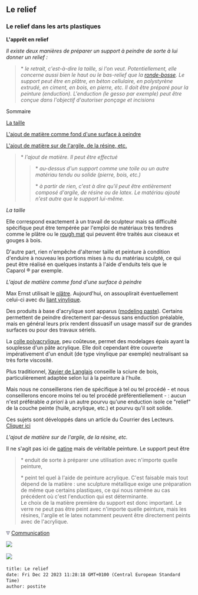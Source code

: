 ## Le relief
### Le relief dans les arts plastiques
 **L'apprêt en relief**  

_Il existe deux manières de préparer un support à peindre de sorte à lui donner un relief :_

> \* _le retrait, c'est-à-dire la taille, si l'on veut. Potentiellement, elle concerne aussi bien le haut ou le bas-relief que la [ronde-bosse](rondebosse.html). Le support peut être en plâtre, en béton cellulaire, en polystyrène extrudé, en ciment, en bois, en pierre, etc. Il doit être préparé pour la peinture (enduction). L'enduction (le gesso par exemple) peut être conçue dans l'objectif d'autoriser ponçage et incisions_

Sommaire

[La taille](relief.html#lataille)

[L'ajout de matière comme fond d'une surface à peindre](relief.html#lajoutdematieresurunetoile)

[L'ajout de matière sur de l'argile, de la résine, etc.](relief.html#lajoutdematieresurdelargiledelaresineetc)

> \* _l'ajout de matière. Il peut être effectué_
> 
> > \* _au-dessus d'un support comme une toile ou un autre matériau tendu ou solide (pierre, bois, etc.)_ 
> > 
> > \* _à partir de rien, c'est à dire qu'il peut être entièrement composé d'argile, de résine ou de latex. Le matériau ajouté n'est autre que le support lui-même._

_La taille_

Elle correspond exactement à un travail de sculpteur mais sa difficulté spécifique peut être tempérée par l'emploi de matériaux très tendres comme le plâtre ou le [rough mat](rough.html) qui peuvent être traités aux ciseaux et gouges à bois.

D'autre part, rien n'empêche d'alterner taille et peinture à condition d'enduire à nouveau les portions mises à nu du matériau sculpté, ce qui peut être réalisé en quelques instants à l'aide d'enduits tels que le Caparol ® par exemple.

_L'ajout de matière comme fond d'une surface à peindre_

Max Ernst utilisait le [plâtre](platresupport.html). Aujourd'hui, on assouplirait éventuellement celui-ci avec du [liant vinylique](vinyle.html).

Des produits à base d'acrylique sont apparus ([modeling paste](produitsacryl.html#gelsdemodelagemodelingpaste)). Certains permettent de peindre directement par-dessus sans enduction préalable, mais en général leurs prix rendent dissuasif un usage massif sur de grandes surfaces ou pour des travaux sériels.

La [colle polyacrylique](polyacrylique.html#collespolyacryliques), peu coûteuse, permet des modelages épais ayant la souplesse d'un pâte acrylique. Elle doit cependant être couverte impérativement d'un enduit (de type vinylique par exemple) neutralisant sa très forte viscosité.

Plus traditionnel, [Xavier de Langlais](livres.html#langlais) conseille la sciure de bois, particulièrement adaptée selon lui à la peinture à l'huile.

Mais nous ne conseillerons rien de spécifique à tel ou tel procédé - et nous conseillerons encore moins tel ou tel procédé préférentiellement - : aucun n'est préférable _a priori_ à un autre pourvu qu'une enduction isole ce "relief" de la couche peinte (huile, acrylique, etc.) et pourvu qu'il soit solide.

Ces sujets sont développés dans un article du Courrier des Lecteurs.  
[Cliquer ici](courrierdeslecteurs2010a080.html#20100210m)

_L'ajout de matière sur de l'argile, de la résine, etc._

Il ne s'agit pas ici de [patine](patines.html) mais de véritable peinture. Le support peut être

> \* enduit de sorte à préparer une utilisation avec n'importe quelle peinture,
> 
> \* peint tel quel à l'aide de peinture acrylique. C'est faisable mais tout dépend de la matière : une sculpture métallique exige une préparation de même que certains plastiques, ce qui nous ramène au cas précédent où c'est l'enduction qui est déterminante.  
> Le choix de la matière première du support est donc important. Le verre ne peut pas être peint avec n'importe quelle peinture, mais les résines, l'argile et le latex notamment peuvent être directement peints avec de l'acrylique.



![](images/flechebas.gif) [Communication](http://www.artrealite.com/annonceurs.htm) 

[![](https://cbonvin.fr/sites/regie.artrealite.com/visuels/campagne1.png)](index-2.html#20131014)

![](https://cbonvin.fr/sites/regie.artrealite.com/visuels/campagne2.png)
```
title: Le relief
date: Fri Dec 22 2023 11:28:18 GMT+0100 (Central European Standard Time)
author: postite
```
